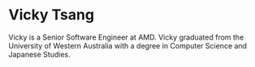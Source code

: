 <head>
  <meta charset="UTF-8">
  <meta name="description" content="Vicky Tsang">
  <meta name="keywords" content="AMD GPU, MI300, MI250, ROCm, blog, contributor, blog author">
</head>

# Vicky Tsang

Vicky is a Senior Software Engineer at AMD. Vicky graduated from the University of Western Australia with a degree in Computer Science and Japanese Studies.
